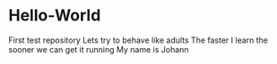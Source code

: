 # Hello-World
First test repository
Lets try to behave like adults
The faster I learn the sooner we can get it running
My name is Johann
